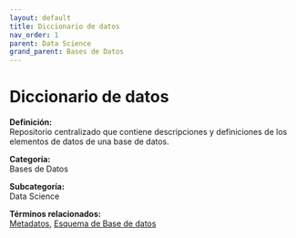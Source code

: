 ```yaml
---
layout: default
title: Diccionario de datos
nav_order: 1
parent: Data Science
grand_parent: Bases de Datos
---
```


# Diccionario de datos

**Definición:**  
Repositorio centralizado que contiene descripciones y definiciones de los elementos de datos de una base de datos.

**Categoría:**  
Bases de Datos  

**Subcategoría:**  
Data Science

**Términos relacionados:**  
[Metadatos](https://maleniski.github.io/diccionario-angl-tec-mx/docs/bases-de-datos/data-science/metadatos.html), [Esquema de Base de datos](https://maleniski.github.io/diccionario-angl-tec-mx/docs/bases-de-datos/data-science/esquema-de-base-de-datos.html)
